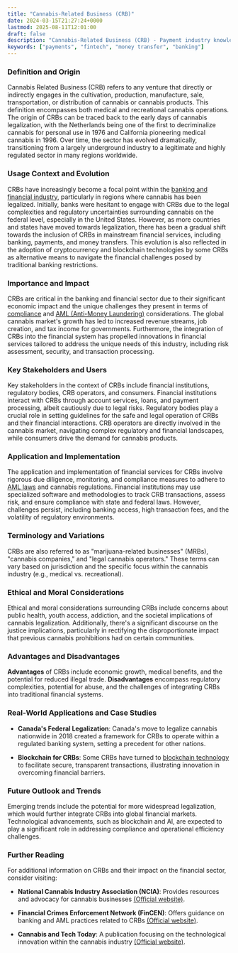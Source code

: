 ```yaml
---
title: "Cannabis-Related Business (CRB)"
date: 2024-03-15T21:27:24+0000
lastmod: 2025-08-11T12:01:00
draft: false
description: "Cannabis-Related Business (CRB) - Payment industry knowledge and insights"
keywords: ["payments", "fintech", "money transfer", "banking"]
---
```


### Definition and Origin

Cannabis Related Business (CRB) refers to any venture that directly or indirectly engages in the cultivation, production, manufacture, sale, transportation, or distribution of cannabis or cannabis products. This definition encompasses both medical and recreational cannabis operations. The origin of CRBs can be traced back to the early days of cannabis legalization, with the Netherlands being one of the first to decriminalize cannabis for personal use in 1976 and California pioneering medical cannabis in 1996. Over time, the sector has evolved dramatically, transitioning from a largely underground industry to a legitimate and highly regulated sector in many regions worldwide.

### Usage Context and Evolution

CRBs have increasingly become a focal point within the [banking and financial industry](https://faisalkhanllc.xyz/resources/payments-wiki/b/banking-financial-services-and-insurance-bfsi/), particularly in regions where cannabis has been legalized. Initially, banks were hesitant to engage with CRBs due to the legal complexities and regulatory uncertainties surrounding cannabis on the federal level, especially in the United States. However, as more countries and states have moved towards legalization, there has been a gradual shift towards the inclusion of CRBs in mainstream financial services, including banking, payments, and money transfers. This evolution is also reflected in the adoption of cryptocurrency and blockchain technologies by some CRBs as alternative means to navigate the financial challenges posed by traditional banking restrictions.

### Importance and Impact

CRBs are critical in the banking and financial sector due to their significant economic impact and the unique challenges they present in terms of [compliance](https://faisalkhanllc.xyz/resources/payments-wiki/c/compliance-program/) and [AML (Anti-Money Laundering)](https://faisalkhan.com/learn/explainers/anti-money-laundering-aml/) considerations. The global cannabis market's growth has led to increased revenue streams, job creation, and tax income for governments. Furthermore, the integration of CRBs into the financial system has propelled innovations in financial services tailored to address the unique needs of this industry, including risk assessment, security, and transaction processing.

### Key Stakeholders and Users

Key stakeholders in the context of CRBs include financial institutions, regulatory bodies, CRB operators, and consumers. Financial institutions interact with CRBs through account services, loans, and payment processing, albeit cautiously due to legal risks. Regulatory bodies play a crucial role in setting guidelines for the safe and legal operation of CRBs and their financial interactions. CRB operators are directly involved in the cannabis market, navigating complex regulatory and financial landscapes, while consumers drive the demand for cannabis products.

### Application and Implementation

The application and implementation of financial services for CRBs involve rigorous due diligence, monitoring, and compliance measures to adhere to [AML laws](https://faisalkhanllc.xyz/resources/payments-wiki/a/aml-law/) and cannabis regulations. Financial institutions may use specialized software and methodologies to track CRB transactions, assess risk, and ensure compliance with state and federal laws. However, challenges persist, including banking access, high transaction fees, and the volatility of regulatory environments.

### Terminology and Variations

CRBs are also referred to as "marijuana-related businesses" (MRBs), "cannabis companies," and "legal cannabis operators." These terms can vary based on jurisdiction and the specific focus within the cannabis industry (e.g., medical vs. recreational).

### Ethical and Moral Considerations

Ethical and moral considerations surrounding CRBs include concerns about public health, youth access, addiction, and the societal implications of cannabis legalization. Additionally, there's a significant discourse on the justice implications, particularly in rectifying the disproportionate impact that previous cannabis prohibitions had on certain communities.

### Advantages and Disadvantages

**Advantages** of CRBs include economic growth, medical benefits, and the potential for reduced illegal trade. **Disadvantages** encompass regulatory complexities, potential for abuse, and the challenges of integrating CRBs into traditional financial systems.

### Real-World Applications and Case Studies

- **Canada's Federal Legalization**: Canada's move to legalize cannabis nationwide in 2018 created a framework for CRBs to operate within a regulated banking system, setting a precedent for other nations.

- **Blockchain for CRBs**: Some CRBs have turned to [blockchain technology](https://faisalkhanllc.xyz/resources/payments-wiki/b/blockchain/blockchain-technology/) to facilitate secure, transparent transactions, illustrating innovation in overcoming financial barriers.

### Future Outlook and Trends

Emerging trends include the potential for more widespread legalization, which would further integrate CRBs into global financial markets. Technological advancements, such as blockchain and AI, are expected to play a significant role in addressing compliance and operational efficiency challenges.

### Further Reading

For additional information on CRBs and their impact on the financial sector, consider visiting:

- **National Cannabis Industry Association (NCIA)**: Provides resources and advocacy for cannabis businesses [(Official website)](https://thecannabisindustry.org/).

- **Financial Crimes Enforcement Network (FinCEN)**: Offers guidance on banking and AML practices related to CRBs [(Official website)](https://www.fincen.gov/).

- **Cannabis and Tech Today**: A publication focusing on the technological innovation within the cannabis industry [(Official website)](https://cannatechtoday.com/).